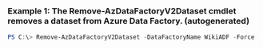 ### Example 1: The Remove-AzDataFactoryV2Dataset cmdlet removes a dataset from Azure Data Factory. (autogenerated)
```powershell
PS C:\> Remove-AzDataFactoryV2Dataset -DataFactoryName WikiADF -Force  -Name DAWikiAggregatedData -ResourceGroupName ADF
```

